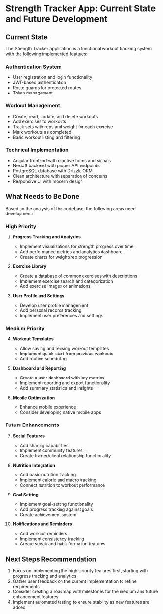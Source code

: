 # Strength Tracker App: Current State and Future Development

## Current State

The Strength Tracker application is a functional workout tracking system with the following implemented features:

### Authentication System
- User registration and login functionality
- JWT-based authentication
- Route guards for protected routes
- Token management

### Workout Management
- Create, read, update, and delete workouts
- Add exercises to workouts
- Track sets with reps and weight for each exercise
- Mark workouts as completed
- Basic workout listing and filtering

### Technical Implementation
- Angular frontend with reactive forms and signals
- NestJS backend with proper API endpoints
- PostgreSQL database with Drizzle ORM
- Clean architecture with separation of concerns
- Responsive UI with modern design

## What Needs to Be Done

Based on the analysis of the codebase, the following areas need development:

### High Priority
1. **Progress Tracking and Analytics**
   - Implement visualizations for strength progress over time
   - Add performance metrics and analytics dashboard
   - Create charts for weight/rep progression

2. **Exercise Library**
   - Create a database of common exercises with descriptions
   - Implement exercise search and categorization
   - Add exercise images or animations

3. **User Profile and Settings**
   - Develop user profile management
   - Add personal records tracking
   - Implement user preferences and settings

### Medium Priority
4. **Workout Templates**
   - Allow saving and reusing workout templates
   - Implement quick-start from previous workouts
   - Add routine scheduling

5. **Dashboard and Reporting**
   - Create a user dashboard with key metrics
   - Implement reporting and export functionality
   - Add summary statistics and insights

6. **Mobile Optimization**
   - Enhance mobile experience
   - Consider developing native mobile apps

### Future Enhancements
7. **Social Features**
   - Add sharing capabilities
   - Implement community features
   - Create trainer/client relationship functionality

8. **Nutrition Integration**
   - Add basic nutrition tracking
   - Implement calorie and macro tracking
   - Connect nutrition to workout performance

9. **Goal Setting**
   - Implement goal-setting functionality
   - Add progress tracking against goals
   - Create achievement system

10. **Notifications and Reminders**
    - Add workout reminders
    - Implement consistency tracking
    - Create streak and habit formation features

## Next Steps Recommendation

1. Focus on implementing the high-priority features first, starting with progress tracking and analytics
2. Gather user feedback on the current implementation to refine requirements
3. Consider creating a roadmap with milestones for the medium and future enhancement features
4. Implement automated testing to ensure stability as new features are added
